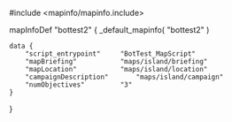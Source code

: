 
#include <mapinfo/mapinfo.include>

mapInfoDef "bottest2" {
	_default_mapinfo( "bottest2" )

	data {
		"script_entrypoint"		"BotTest_MapScript"
		"mapBriefing"			"maps/island/briefing"
		"mapLocation"			"maps/island/location"
		"campaignDescription"		"maps/island/campaign"
		"numObjectives"			"3"
	}
}